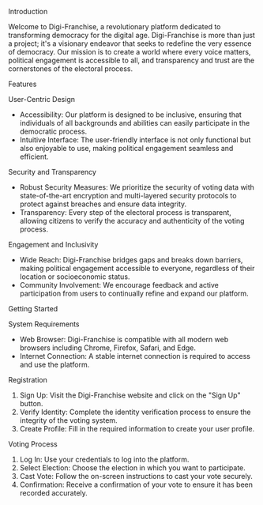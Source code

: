 
 Introduction

Welcome to Digi-Franchise, a revolutionary platform dedicated to transforming democracy for the digital age. Digi-Franchise is more than just a project; it's a visionary endeavor that seeks to redefine the very essence of democracy.
Our mission is to create a world where every voice matters, political engagement is accessible to all, and transparency and trust are the cornerstones of the electoral process.

 Features

User-Centric Design

- Accessibility: Our platform is designed to be inclusive, ensuring that individuals of all backgrounds and abilities can easily participate in the democratic process.
- Intuitive Interface: The user-friendly interface is not only functional but also enjoyable to use, making political engagement seamless and efficient.

 Security and Transparency

- Robust Security Measures: We prioritize the security of voting data with state-of-the-art encryption and multi-layered security protocols to protect against breaches and ensure data integrity.
- Transparency: Every step of the electoral process is transparent, allowing citizens to verify the accuracy and authenticity of the voting process.

Engagement and Inclusivity

- Wide Reach: Digi-Franchise bridges gaps and breaks down barriers, making political engagement accessible to everyone, regardless of their location or socioeconomic status.
- Community Involvement: We encourage feedback and active participation from users to continually refine and expand our platform.

 
 Getting Started

System Requirements

- Web Browser: Digi-Franchise is compatible with all modern web browsers including Chrome, Firefox, Safari, and Edge.
- Internet Connection: A stable internet connection is required to access and use the platform.

Registration

1. Sign Up: Visit the Digi-Franchise website and click on the "Sign Up" button.
2. Verify Identity: Complete the identity verification process to ensure the integrity of the voting system.
3. Create Profile: Fill in the required information to create your user profile.

 Voting Process

1. Log In: Use your credentials to log into the platform.
2. Select Election: Choose the election in which you want to participate.
3. Cast Vote: Follow the on-screen instructions to cast your vote securely.
4. Confirmation: Receive a confirmation of your vote to ensure it has been recorded accurately.

